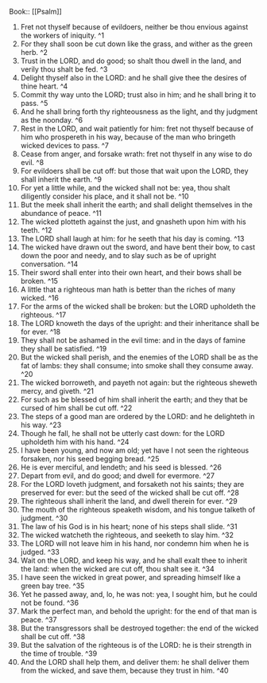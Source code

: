  Book:: [[Psalm]]
 1. Fret not thyself because of evildoers, neither be thou envious against the workers of iniquity. ^1
 2. For they shall soon be cut down like the grass, and wither as the green herb. ^2
 3. Trust in the LORD, and do good; so shalt thou dwell in the land, and verily thou shalt be fed. ^3
 4. Delight thyself also in the LORD: and he shall give thee the desires of thine heart. ^4
 5. Commit thy way unto the LORD; trust also in him; and he shall bring it to pass. ^5
 6. And he shall bring forth thy righteousness as the light, and thy judgment as the noonday. ^6
 7. Rest in the LORD, and wait patiently for him: fret not thyself because of him who prospereth in his way, because of the man who bringeth wicked devices to pass. ^7
 8. Cease from anger, and forsake wrath: fret not thyself in any wise to do evil. ^8
 9. For evildoers shall be cut off: but those that wait upon the LORD, they shall inherit the earth. ^9
 10. For yet a little while, and the wicked shall not be: yea, thou shalt diligently consider his place, and it shall not be. ^10
 11. But the meek shall inherit the earth; and shall delight themselves in the abundance of peace. ^11
 12. The wicked plotteth against the just, and gnasheth upon him with his teeth. ^12
 13. The LORD shall laugh at him: for he seeth that his day is coming. ^13
 14. The wicked have drawn out the sword, and have bent their bow, to cast down the poor and needy, and to slay such as be of upright conversation. ^14
 15. Their sword shall enter into their own heart, and their bows shall be broken. ^15
 16. A little that a righteous man hath is better than the riches of many wicked. ^16
 17. For the arms of the wicked shall be broken: but the LORD upholdeth the righteous. ^17
 18. The LORD knoweth the days of the upright: and their inheritance shall be for ever. ^18
 19. They shall not be ashamed in the evil time: and in the days of famine they shall be satisfied. ^19
 20. But the wicked shall perish, and the enemies of the LORD shall be as the fat of lambs: they shall consume; into smoke shall they consume away. ^20
 21. The wicked borroweth, and payeth not again: but the righteous sheweth mercy, and giveth. ^21
 22. For such as be blessed of him shall inherit the earth; and they that be cursed of him shall be cut off. ^22
 23. The steps of a good man are ordered by the LORD: and he delighteth in his way. ^23
 24. Though he fall, he shall not be utterly cast down: for the LORD upholdeth him with his hand. ^24
 25. I have been young, and now am old; yet have I not seen the righteous forsaken, nor his seed begging bread. ^25
 26. He is ever merciful, and lendeth; and his seed is blessed. ^26
 27. Depart from evil, and do good; and dwell for evermore. ^27
 28. For the LORD loveth judgment, and forsaketh not his saints; they are preserved for ever: but the seed of the wicked shall be cut off. ^28
 29. The righteous shall inherit the land, and dwell therein for ever. ^29
 30. The mouth of the righteous speaketh wisdom, and his tongue talketh of judgment. ^30
 31. The law of his God is in his heart; none of his steps shall slide. ^31
 32. The wicked watcheth the righteous, and seeketh to slay him. ^32
 33. The LORD will not leave him in his hand, nor condemn him when he is judged. ^33
 34. Wait on the LORD, and keep his way, and he shall exalt thee to inherit the land: when the wicked are cut off, thou shalt see it. ^34
 35. I have seen the wicked in great power, and spreading himself like a green bay tree. ^35
 36. Yet he passed away, and, lo, he was not: yea, I sought him, but he could not be found. ^36
 37. Mark the perfect man, and behold the upright: for the end of that man is peace. ^37
 38. But the transgressors shall be destroyed together: the end of the wicked shall be cut off. ^38
 39. But the salvation of the righteous is of the LORD: he is their strength in the time of trouble. ^39
 40. And the LORD shall help them, and deliver them: he shall deliver them from the wicked, and save them, because they trust in him. ^40

